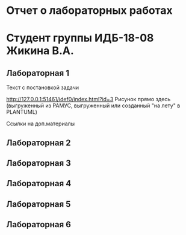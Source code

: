 # Отчет о лабораторных работах
# Студент группы ИДБ-18-08 Жикина В.А.
## Лабораторная 1

Текст с постановкой задачи

http://127.0.0.1:51461/idef0/index.html?id=3
Рисунок прямо здесь (выгруженный из РАМУС, выгруженный или созданный "на лету" в PLANTUML)

Ссылки на доп.материалы

## Лабораторная 2

## Лабораторная 3

## Лабораторная 4

## Лабораторная 5

## Лабораторная 6
